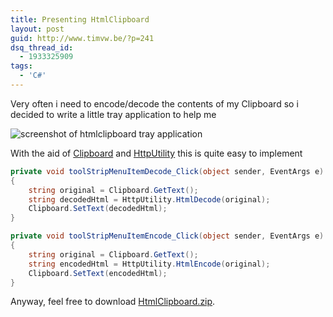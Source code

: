 ```yaml
---
title: Presenting HtmlClipboard
layout: post
guid: http://www.timvw.be/?p=241
dsq_thread_id:
  - 1933325909
tags:
  - 'C#'
---
```

Very often i need to encode/decode the contents of my Clipboard so i decided to write a little tray application to help me

![screenshot of htmlclipboard tray application](http://www.timvw.be/wp-content/images/htmlclipboard.gif)

With the aid of [Clipboard](http://msdn.microsoft.com/en-us/library/system.windows.forms.clipboard.aspx) and [HttpUtility](http://msdn.microsoft.com/en-us/library/system.web.httputility.aspx) this is quite easy to implement

```csharp
private void toolStripMenuItemDecode_Click(object sender, EventArgs e)
{
	string original = Clipboard.GetText();
	string decodedHtml = HttpUtility.HtmlDecode(original);
	Clipboard.SetText(decodedHtml);
}

private void toolStripMenuItemEncode_Click(object sender, EventArgs e)
{
	string original = Clipboard.GetText();
	string encodedHtml = HttpUtility.HtmlEncode(original);
	Clipboard.SetText(encodedHtml);
}
```

Anyway, feel free to download [HtmlClipboard.zip](http://www.timvw.be/wp-content/code/csharp/HtmlClipboard.zip).
